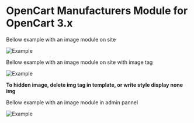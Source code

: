 # OpenCart Manufacturers Module for OpenCart 3.x

Bellow example with an image module on site

![Example](https://github.com/azikooo777/opencart-manufacturers-module/blob/master/images/example-1.png)

Bellow example with an image module on site with image tag

![Example](https://github.com/azikooo777/opencart-manufacturers-module/blob/master/images/example-2.png)

**To hidden image, delete img tag in template, or write style display none img**

Bellow example with an image module in admin pannel

![Example](https://github.com/azikooo777/opencart-manufacturers-module/blob/master/images/example-3.png)
